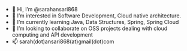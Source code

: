 - 👋 Hi, I’m @sarahansari868
- 👀 I’m interested in Software Development, Cloud native architecture.
- 🌱 I’m currently learning Java, Data Structures, Spring, Spring Cloud
- 💞️ I’m looking to collaborate on OSS projects dealing with cloud computing and API development
- 📫 sarah(dot)ansari868(at)gmail(dot)com

<!---
sarahansari868/sarahansari868 is a ✨ special ✨ repository because its `README.md` (this file) appears on your GitHub profile.
You can click the Preview link to take a look at your changes.
--->
